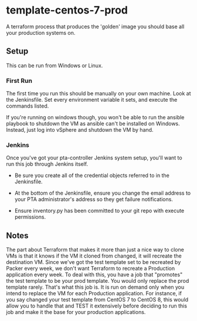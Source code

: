 # template-centos-7-prod

A terraform process that produces the 'golden' image you should base all your production systems on.

## Setup

This can be run from Windows or Linux.

### First Run

The first time you run this should be manually on your own machine. 
Look at the Jenkinsfile. Set every environment variable it sets, and execute the commands listed.

If you're running on windows though, you won't be able to run the ansible playbook to shutdown
the VM as ansible can't be installed on Windows. Instead, just log into vSphere and shutdown the VM
by hand.

### Jenkins

Once you've got your pta-controller Jenkins system setup, you'll want to run this job through
Jenkins itself. 

* Be sure you create all of the credential objects referred to in the Jenkinsfile.

* At the bottom of the Jenkinsfile, ensure you change the email address to your PTA 
administrator's address so they get failure notifications.

* Ensure inventory.py has been committed to your git repo with execute permissions.

## Notes

The part about Terraform that makes it more than just a nice way to clone VMs is
that it knows if the VM it cloned from changed, it will recreate the destination VM.
Since we've got the test template set to be recreated by Packer every week, we don't
want Terraform to recreate a Production application every week. To deal with this,
you have a job that "promotes" the test template to be your prod template. You would
only replace the prod template rarely. That's what this job is. It is run on demand
only when you intend to replace the VM for each Production application. For instance,
if you say changed your test template from CentOS 7 to CentOS 8, this would allow you
to handle that and TEST it extensively before deciding to run this job and 
make it the base for your production applications.

